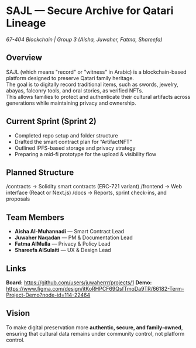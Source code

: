 # SAJL — Secure Archive for Qatari Lineage
*67-404 Blockchain | Group 3 (Aisha, Juwaher, Fatma, Shareefa)*

##  Overview  
SAJL (which means "record" or "witness" in Arabic) is a blockchain-based platform designed to preserve Qatari family heritage.  
The goal is to digitally record traditional items, such as swords, jewelry, abayas, falconry tools, and oral stories, as verified NFTs.  
This allows families to protect and authenticate their cultural artifacts across generations while maintaining privacy and ownership.

## Current Sprint (Sprint 2)  
- Completed repo setup and folder structure  
- Drafted the smart contract plan for “ArtifactNFT”  
- Outlined IPFS-based storage and privacy strategy  
- Preparing a mid-fi prototype for the upload & visibility flow  

## Planned Structure  
/contracts → Solidity smart contracts (ERC-721 variant)
/frontend → Web interface (React or Next.js)
/docs → Reports, sprint check-ins, and proposals

## Team Members  
- **Aisha Al-Muhannadi** — Smart Contract Lead  
- **Juwaher Naqadan** — PM & Documentation Lead  
- **Fatma AlMulla** — Privacy & Policy Lead  
- **Shareefa AlSulaiti** — UX & Design Lead  

## Links  
**Board:** https://github.com/users/juwaherrr/projects/1
**Demo:** https://www.figma.com/design/itKoRHPCF69QsfTmoDa9TR/66182-Term-Project-Demo?node-id=114-22464

## Vision  
To make digital preservation more **authentic, secure, and family-owned**,  
ensuring that cultural data remains under community control, not platform control.
